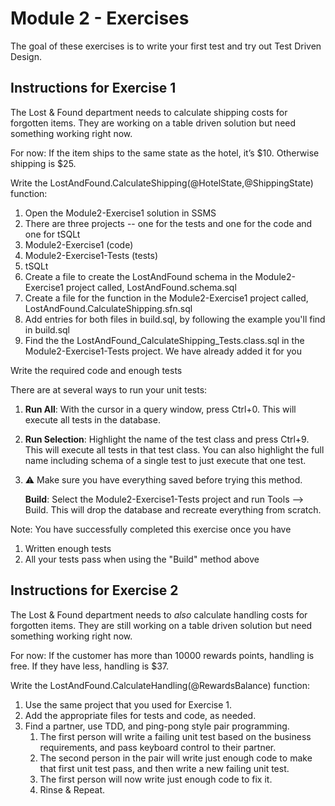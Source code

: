 # Module 2 - Exercises
The goal of these exercises is to write your first test and try out Test Driven Design.

## Instructions for Exercise 1

The Lost & Found department needs to calculate shipping costs for forgotten items.
They are working on a table driven solution but need something working right now.

For now: If the item ships to the same state as the hotel, it’s $10. Otherwise shipping is $25.

Write the LostAndFound.CalculateShipping(@HotelState,@ShippingState) function:

1. Open the Module2-Exercise1 solution in SSMS
1. There are three projects -- one for the tests and one for the code and one for tSQLt
  1. Module2-Exercise1 (code)
  1. Module2-Exercise1-Tests (tests)
  1. tSQLt
1. Create a file to create the LostAndFound schema in the Module2-Exercise1 project called, LostAndFound.schema.sql
1. Create a file for the function in the Module2-Exercise1 project called, LostAndFound.CalculateShipping.sfn.sql
1. Add entries for both files in build.sql, by following the example you'll find in build.sql
1. Find the the LostAndFound_CalculateShipping_Tests.class.sql in the Module2-Exercise1-Tests project. We have already added it for you

Write the required code and enough tests

There are at several ways to run your unit tests:
1. **Run All**: With the cursor in a query window, press Ctrl+0. This will execute all tests in the database.
1. **Run Selection**: Highlight the name of the test class and press Ctrl+9. This will execute all tests in that test class. You can also highlight the full name including schema of a single test to just execute that one test.
1. :warning: Make sure you have everything saved before trying this method. 

   **Build**: Select the Module2-Exercise1-Tests project and run Tools --> Build. This will drop the database and recreate everything from scratch.


Note: You have successfully completed this exercise once you have 
1. Written enough tests
1. All your tests pass when using the "Build" method above

## Instructions for Exercise 2

The Lost & Found department needs to *also* calculate handling costs for forgotten items.
They are still working on a table driven solution but need something working right now.

For now:  If the customer has more than 10000 rewards points, handling is free. If they have less, handling is $37.

Write the LostAndFound.CalculateHandling(@RewardsBalance) function:

1. Use the same project that you used for Exercise 1. 
1. Add the appropriate files for tests and code, as needed.
1. Find a partner, use TDD, and ping-pong style pair programming.
   1. The first person will write a failing unit test based on the business requirements, and pass keyboard control to their partner.
   1. The second person in the pair will write just enough code to make that first unit test pass, and then write a new failing unit test.
   1. The first person will now write just enough code to fix it.
   1. Rinse & Repeat.
